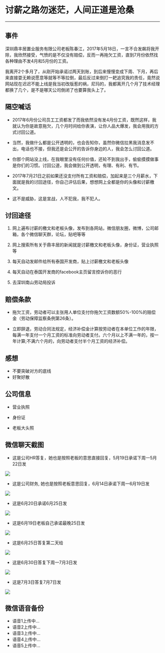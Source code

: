 # **讨薪之路勿迷茫，人间正道是沧桑** #


----------





## 事件 ##
深圳鼎丰居置业服务有限公司老板陈春江，2017年5月18日，一言不合发飙将我开除，我欣然接受，气愤的是不仅没有赔偿，反而一再拖欠工资，直到7月份依然找各种理由不发4月和5月份的工资。

我离开2个多月了，从刚开始承诺过两天到账，到后来慢慢变成下周、下月，再后来直接耍无赖说愿意等就等不等拉倒，最后反过来倒打一耙追究我的责任，竟然说网站现在迟迟不能上线是我当初改版惹的祸，尼玛的，我都离开几个月了技术经理都换了几个，是不是哪天公司倒闭了也要算我头上了。




## 隔空喊话 ##


- 2017年6月份公司员工工资都发了而我依然没有发4月份工资，既然这样，我就认为你是故意拖欠，几个月时间给你表演，让你人品大爆发，我会用我的方式讨回公道。

- 当然，我做什么都是公开透明的，也会告知你，虽然你微信拉黑我消息发不出，电话也不接，但我还是会公开的告诉你身边的人，我会怎么讨回公道。

- 你那个网站没上线，在我眼里没有任何价值，还轮不到我出手，偷偷摸摸做事是你们的习惯。讨回公道，我会做到公开透明，有理、有利、有节。


- 2017年7月21日之前如果还没支付所有工资和赔偿，加起来是三个月薪水，下面就是我的讨回途径，你自己评估后果，想想网上全都是你的头像和讨薪檄文。

- 这不是威胁，这是宣战，人不犯我，我不犯人。


## 讨回途径 ##

1. 网上遍布讨薪的檄文和老板头像，发布到各网站，微信朋友圈，微博，公司邮箱，各个微信聊天群，论坛，贴吧等等

2. 网上搜索所有关于鼎丰居的新闻就是讨薪檄文和老板头像，身份证，营业执照等

3. 每天自动发邮件给所有泰国开发商，贴上讨薪檄文和老板头像
 
4. 每天自动在泰国开发商的facebook主页留言控诉你的恶行
 
5. 去深圳南山劳动局投诉

## 赔偿条款 ##

- 拖欠工资，劳动者可以主张用人单位支付你拖欠工资数额50%-100%的赔偿金（劳动保障监察条例第26条）。

- 立即辞退，劳动合同法规定，经济补偿金计算按劳动者在本单位工作的年限，每满一年支付一个月工资的标准向劳动者支付。六个月以上不满一年的，按一年计算;不满六个月的，向劳动者支付半个月工资的经济补偿。

## 感想 ##

- 不要突破对方的底线
- 好聚好散


## 公司信息 ##

- 营业执照

- 身份证

- 老板大头照

## 微信聊天截图 ##


- 这是公司HR答复，她也是按照老板的意思直接回复，5月19日承诺下周一5月22日发

![](http://src.dfj95.com/Screenshot_20170718-142105.png?imageView/2/w/419/q/90)


- 这是公司财务, 她也是按照老板意思回复，6月14日承诺下周一6月19日发

![](http://src.dfj95.com/Screenshot_20170718-143302.png?imageView/2/w/419/q/90)


- 这是6月20日承诺6月25日发


![](http://src.dfj95.com/image/pngScreenshot_20170718-144822.png?imageView/2/w/419/q/90)


- 这是6月19日老板自己承诺最晚25日发


![](http://src.dfj95.com/image/pngScreenshot_20170718-144902.png?imageView/2/w/419/q/90)


- 这是6月25日答复第二天给


![](http://src.dfj95.com/Screenshot_20170718-150809.png?imageView/2/w/419/q/90)



- 这是6月30日答复下周一7月3日发


![](http://src.dfj95.com/image/png/Screenshot_20170718-151221.png?imageView/2/w/419/q/90)


- 这是7月3日答复7月7日发

![](http://src.dfj95.com/image/png/Screenshot_20170718-152837.png?imageView/2/w/419/q/90)


## 微信语音备份 ##


- 语音1上传中...
- 语音2上传中...
- 语音3上传中...
- 语音4上传中...
- 语音5上传中...



